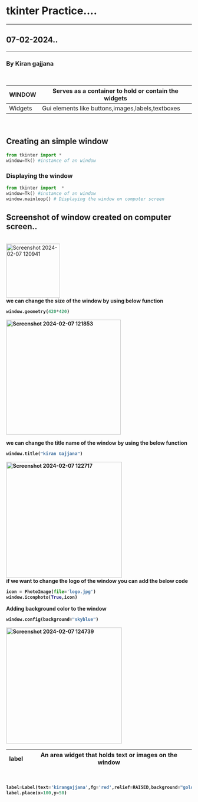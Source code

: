 # tkinter Practice....
---
## 07-02-2024..
---
### By Kiran gajjana
<br>

|WINDOW|Serves as a container to hold or contain the widgets|
|---|-------------------------------------------------------|
|Widgets|Gui elements like buttons,images,labels,textboxes  |
<br>

## Creating an simple window
```python
from tkinter import *
window=Tk() #instance of an window
```
### Displaying the window
```python
from tkinter import  *
window=Tk() #instance of an window
window.mainloop() # Displaying the window on computer screen
``` 
## Screenshot of window created on computer screen..
<br>
<img width="146" alt="Screenshot 2024-02-07 120941" src="https://github.com/kirangajjana/tkinter/assets/44581291/80d5d8ae-2d2f-43fe-8ec4-7fcaf66fc253">
<br>
 <b>we can change the size of the window by using below function<b>


```python
window.geometry(420*420)
```

<img width="311" alt="Screenshot 2024-02-07 121853" src="https://github.com/kirangajjana/tkinter/assets/44581291/bf4d19ab-025c-45af-aa61-a043707653d9">






we can change the title name of the window by using the below function
```python
window.title("kiran Gajjana")
```
<img width="314" alt="Screenshot 2024-02-07 122717" src="https://github.com/kirangajjana/tkinter/assets/44581291/683a3c08-23c3-4fdf-aa0f-b6acc2792bf9">
<br>
if we want to change the logo of the window you can add the below code
<br>



```python
icon = PhotoImage(file='logo.jpg')
window.iconphoto(True,icon)
```

Adding background color to the window
<br>

```python
window.config(background="skyblue")
```


<img width="314" alt="Screenshot 2024-02-07 124739" src="https://github.com/kirangajjana/tkinter/assets/44581291/182c992c-337c-4d1d-96e5-1965cd08a2e5">

<br>


|label|An area widget that holds text or images on the window|
|---|--------------------------------------------------------|
<br>


```python
label=Label(text='kirangajjana',fg='red',relief=RAISED,background="gold",padx=10,pady=20)
label.place(x=100,y=50)
```




